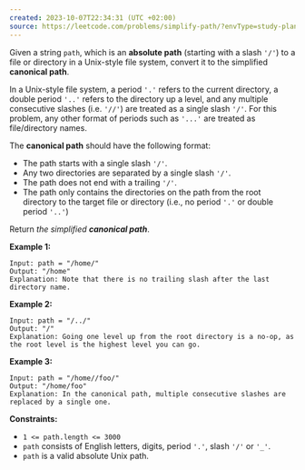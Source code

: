 ```yaml
---
created: 2023-10-07T22:34:31 (UTC +02:00)
source: https://leetcode.com/problems/simplify-path/?envType=study-plan-v2&envId=top-interview-150
---
```

Given a string `path`, which is an **absolute path** (starting with a slash `'/'`) to a file or directory in a Unix-style file system, convert it to the simplified **canonical path**.

In a Unix-style file system, a period `'.'` refers to the current directory, a double period `'..'` refers to the directory up a level, and any multiple consecutive slashes (i.e. `'//'`) are treated as a single slash `'/'`. For this problem, any other format of periods such as `'...'` are treated as file/directory names.

The **canonical path** should have the following format:

-   The path starts with a single slash `'/'`.
-   Any two directories are separated by a single slash `'/'`.
-   The path does not end with a trailing `'/'`.
-   The path only contains the directories on the path from the root directory to the target file or directory (i.e., no period `'.'` or double period `'..'`)

Return _the simplified **canonical path**_.

**Example 1:**

```
Input: path = "/home/"
Output: "/home"
Explanation: Note that there is no trailing slash after the last directory name.

```

**Example 2:**

```
Input: path = "/../"
Output: "/"
Explanation: Going one level up from the root directory is a no-op, as the root level is the highest level you can go.

```

**Example 3:**

```
Input: path = "/home//foo/"
Output: "/home/foo"
Explanation: In the canonical path, multiple consecutive slashes are replaced by a single one.

```

**Constraints:**

-   `1 <= path.length <= 3000`
-   `path` consists of English letters, digits, period `'.'`, slash `'/'` or `'_'`.
-   `path` is a valid absolute Unix path.
